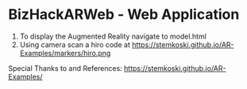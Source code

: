 # BizHackARWeb - Web Application
1. To display the Augmented Reality navigate to model.html
2. Using camera scan a hiro code at https://stemkoski.github.io/AR-Examples/markers/hiro.png


Special Thanks to and References:
https://stemkoski.github.io/AR-Examples/

